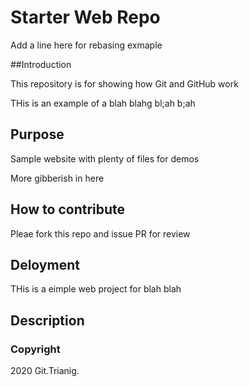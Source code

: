 # Starter Web Repo

Add a line here for rebasing exmaple

##Introduction

This repository is for showing how Git and GitHub work

THis is an example of a blah blahg bl;ah b;ah

## Purpose

Sample website with plenty of files for demos

More gibberish in here

## How to contribute
Pleae fork this repo and issue PR for review

## Deloyment

THis is a eimple web project for blah blah

## Description

### Copyright

2020 Git.Trianig.